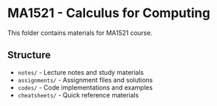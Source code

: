 # MA1521 - Calculus for Computing

This folder contains materials for MA1521 course.

## Structure
- `notes/` - Lecture notes and study materials
- `assignments/` - Assignment files and solutions
- `codes/` - Code implementations and examples
- `cheatsheets/` - Quick reference materials

